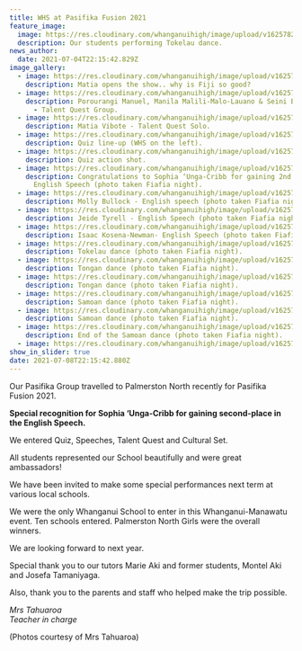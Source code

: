 ```yaml
---
title: WHS at Pasifika Fusion 2021
feature_image:
  image: https://res.cloudinary.com/whanganuihigh/image/upload/v1625782674/News/tokelau_dance_Lisa.jpg
  description: Our students performing Tokelau dance.
news_author:
  date: 2021-07-04T22:15:42.829Z
image_gallery:
  - image: https://res.cloudinary.com/whanganuihigh/image/upload/v1625782700/News/Matia_opens_the_show._why_is_Fiji_so_good.._lisa.jpg
    description: Matia opens the show.. why is Fiji so good?
  - image: https://res.cloudinary.com/whanganuihigh/image/upload/v1625788448/News/Pasifika%20Fusion%202021/202767607_1118735115325519_7086064254996290848_n.jpg
    description: Porourangi Manuel, Manila Malili-Malo-Lauano & Seini Baleinukulala
      - Talent Quest Group.
  - image: https://res.cloudinary.com/whanganuihigh/image/upload/v1625788476/News/Pasifika%20Fusion%202021/201091205_2099601493511195_3272887917184175768_n.jpg
    description: Matia Vibote - Talent Quest Solo.
  - image: https://res.cloudinary.com/whanganuihigh/image/upload/v1625782722/News/quiz_lineup_lisa.jpg
    description: Quiz line-up (WHS on the left).
  - image: https://res.cloudinary.com/whanganuihigh/image/upload/v1625782737/News/quiz_action_shot_lisa.jpg
    description: Quiz action shot.
  - image: https://res.cloudinary.com/whanganuihigh/image/upload/v1625787993/News/Pasifika%20Fusion%202021/199521313_10222380779242439_8090456979737078215_n.jpg
    description: Congratulations to Sophia ‘Unga-Cribb for gaining 2nd place -
      English Speech (photo taken Fiafia night).
  - image: https://res.cloudinary.com/whanganuihigh/image/upload/v1625787996/News/Pasifika%20Fusion%202021/205375904_10222380778042409_5118608056296628083_n.jpg
    description: Molly Bullock - English speech (photo taken Fiafia night).
  - image: https://res.cloudinary.com/whanganuihigh/image/upload/v1625787996/News/Pasifika%20Fusion%202021/204851452_10222380778162412_4420659261927130928_n.jpg
    description: Jeide Tyrell - English Speech (photo taken Fiafia night).
  - image: https://res.cloudinary.com/whanganuihigh/image/upload/v1625787995/News/Pasifika%20Fusion%202021/203058628_10222380778282415_8581276708645430354_n.jpg
    description: Isaac Kosena-Newman- English Speech (photo taken Fiafia night).
  - image: https://res.cloudinary.com/whanganuihigh/image/upload/v1625787994/News/Pasifika%20Fusion%202021/201763806_10222380780042459_5168647181409696549_n.jpg
    description: Tokelau dance (photo taken Fiafia night).
  - image: https://res.cloudinary.com/whanganuihigh/image/upload/v1625787996/News/Pasifika%20Fusion%202021/204801102_4378027905554260_5613752315742640380_n.jpg
    description: Tongan dance (photo taken Fiafia night).
  - image: https://res.cloudinary.com/whanganuihigh/image/upload/v1625787994/News/Pasifika%20Fusion%202021/201134267_10222380784082560_6282184295862118923_n.jpg
    description: Tongan dance (photo taken Fiafia night).
  - image: https://res.cloudinary.com/whanganuihigh/image/upload/v1625787994/News/Pasifika%20Fusion%202021/198224428_10222380780842479_3522838658255061993_n.jpg
    description: Samoan dance (photo taken Fiafia night).
  - image: https://res.cloudinary.com/whanganuihigh/image/upload/v1625787996/News/Pasifika%20Fusion%202021/203497847_4378028162220901_1084103035885860779_n.jpg
    description: Samoan dance (photo taken Fiafia night).
  - image: https://res.cloudinary.com/whanganuihigh/image/upload/v1625787994/News/Pasifika%20Fusion%202021/201471021_10222380781922506_424644301853210330_n.jpg
    description: End of the Samoan dance (photo taken Fiafia night).
  - image: https://res.cloudinary.com/whanganuihigh/image/upload/v1625787997/News/Pasifika%20Fusion%202021/Pasifika_Fusion_2021.jpg
show_in_slider: true
date: 2021-07-08T22:15:42.880Z
---
```

Our Pasifika Group travelled to Palmerston North recently for Pasifika Fusion 2021.

**Special recognition for Sophia ‘Unga-Cribb for gaining second-place in the English Speech.**

We entered Quiz, Speeches, Talent Quest and Cultural Set.

All students represented our School beautifully and were great ambassadors!

We have been invited to make some special performances next term at various local schools.

We were the only Whanganui School to enter in this Whanganui-Manawatu event. Ten schools entered. Palmerston North Girls were the overall winners.

We are looking forward to next year.

Special thank you to our tutors Marie Aki and former students, Montel Aki and Josefa Tamaniyaga.

Also, thank you to the parents and staff who helped make the trip possible.

*Mrs Tahuaroa  
Teacher in charge*

(Photos courtesy of Mrs Tahuaroa)
